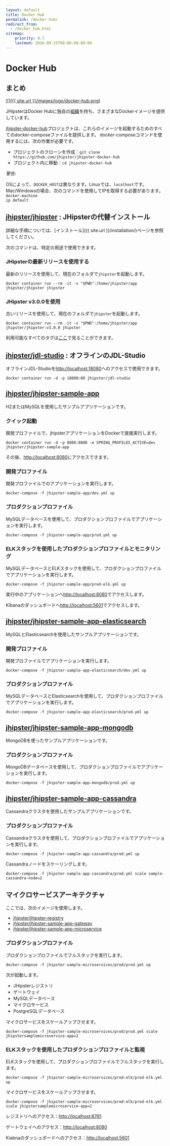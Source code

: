 ```yaml
---
layout: default
title: Docker Hub
permalink: /docker-hub/
redirect_from:
  - /docker_hub.html
sitemap:
    priority: 0.7
    lastmod: 2016-09-25T00:00:00-00:00
---
```


# <i class="fa fa-cloud-upload"></i> Docker Hub

## まとめ

[![]({{ site.url }}/images/logo/docker-hub.png)](https://hub.docker.com/u/jhipster/)

JHipsterはDocker Hubに独自の[組織]を持ち、さまざまなDockerイメージを提供しています。


[jhipster-docker-hub]プロジェクトは、これらのイメージを起動するためのすべてのdocker-composeファイルを提供します。
docker-composeコマンドを使用するには、次の作業が必要です。

- プロジェクトのクローンを作成：`git clone https://github.com/jhipster/jhipster-docker-hub`
- プロジェクト内に移動：`cd jhipster-docker-hub`


<div class="alert alert-warning"><i>警告:</i>

OSによって、<code>DOCKER_HOST</code>は異なります。Linuxでは、<code>localhost</code>です。
Mac/Windowsの場合、次のコマンドを使用してIPを取得する必要があります。<code>docker-machine ip default</code>

</div>


## [jhipster/jhipster](https://hub.docker.com/r/jhipster/jhipster) : JHipsterの代替インストール

詳細な手順については、[インストール]({{ site.url }}/installation/)ページを参照してください。

次のコマンドは、特定の用途で使用できます。

### JHipsterの最新リリースを使用する

最新のリリースを使用して、現在のフォルダで`jhipster`を起動します。

```
docker container run --rm -it -v "$PWD":/home/jhipster/app jhipster/jhipster jhipster
```

### JHipster v3.0.0を使用

古いリリースを使用して、現在のフォルダで`jhipster`を起動します。

```
docker container run --rm -it -v "$PWD":/home/jhipster/app jhipster/jhipster:v3.0.0 jhipster
```

利用可能なすべてのタグは[ここ](https://hub.docker.com/r/jhipster/jhipster/tags/)で見ることができます。


## [jhipster/jdl-studio](https://hub.docker.com/r/jhipster/jdl-studio) : オフラインのJDL-Studio

オフラインJDL-Studioを[http://localhost:18080](http://localhost:18080)へのアクセスで使用できます。

```
docker container run -d -p 18080:80 jhipster/jdl-studio
```

## [jhipster/jhipster-sample-app](https://hub.docker.com/r/jhipster/jhipster-sample-app)

H2またはMySQLを使用したサンプルアプリケーションです。

### クイック起動

開発プロファイルで、jhipsterアプリケーションをDockerで直接実行します。

```
docker container run -d -p 8080:8080 -e SPRING_PROFILES_ACTIVE=dev jhipster/jhipster-sample-app
```

その後、[http://localhost:8080](http://localhost:8080)にアクセスできます。

### 開発プロファイル

開発プロファイルでのアプリケーションを実行します。

```
docker-compose -f jhipster-sample-app/dev.yml up
```

### プロダクションプロファイル

MySQLデータベースを使用して、プロダクションプロファイルでアプリケーションを実行します。

```
docker-compose -f jhipster-sample-app/prod.yml up
```

### ELKスタックを使用したプロダクションプロファイルとモニタリング

MySQLデータベースとELKスタックを使用して、プロダクションプロファイルでアプリケーションを実行します。

```
docker-compose -f jhipster-sample-app/prod-elk.yml up
```

実行中のアプリケーションへ[http://localhost:8080](http://localhost:8080)でアクセスします。

Kibanaのダッシュボードへ[http://localhost:5601](http://localhost:5601)でアクセスします。


## [jhipster/jhipster-sample-app-elasticsearch](https://hub.docker.com/r/jhipster/jhipster-sample-app-elasticsearch)

MySQLとElasticsearchを使用したサンプルアプリケーションです。

### 開発プロファイル

開発プロファイルでアプリケーションを実行します。

```
docker-compose -f jhipster-sample-app-elasticsearch/dev.yml up
```

### プロダクションプロファイル

MySQLデータベースとElasticsearchを使用して、プロダクションプロファイルでアプリケーションを実行します。

```
docker-compose -f jhipster-sample-app-elasticsearch/prod.yml up
```

## [jhipster/jhipster-sample-app-mongodb](https://hub.docker.com/r/jhipster/jhipster-sample-app-mongodb)

MongoDBを使ったサンプルアプリケーションです。

### プロダクションプロファイル

MongoDBデータベースを使用して、プロダクションプロファイルでアプリケーションを実行します。

```
docker-compose -f jhipster-sample-app-mongodb/prod.yml up
```


## [jhipster/jhipster-sample-app-cassandra](https://hub.docker.com/r/jhipster/jhipster-sample-app-cassandra)

Cassandraクラスタを使用したサンプルアプリケーションです。

### プロダクションプロファイル

Cassandraクラスタを使用して、プロダクションプロファイルでアプリケーションを実行します。

```
docker-compose -f jhipster-sample-app-cassandra/prod.yml up
```

Cassandraノードをスケーリングします。

```
docker-compose -f jhipster-sample-app-cassandra/prod.yml scale sample-cassandra-node=2
```


[組織]: https://hub.docker.com/u/jhipster/
[jhipster-docker-hub]: https://github.com/jhipster/jhipster-docker-hub


## マイクロサービスアーキテクチャ

ここでは、次のイメージを使用します。

- [jhipster/jhipster-registry](https://hub.docker.com/r/jhipster/jhipster-registry)
- [jhipster/jhipster-sample-app-gateway](https://hub.docker.com/r/jhipster/jhipster-sample-app-gateway)
- [jhipster/jhipster-sample-app-microservice](https://hub.docker.com/r/jhipster/jhipster-sample-app-microservice)

### プロダクションプロファイル

プロダクションプロファイルでフルスタックを実行します。

```
docker-compose -f jhipster-sample-microservices/prod/prod.yml up
```

次が起動します。

- JHipsterレジストリ
- ゲートウェイ
- MySQLデータベース
- マイクロサービス
- PostgreSQLデータベース


マイクロサービスをスケールアップさせます。

```
docker-compose -f jhipster-sample-microservices/prod/prod.yml scale jhipstersamplemicroservice-app=2
```

### ELKスタックを使用したプロダクションプロファイルと監視

ELKスタックを使用して、プロダクションプロファイルでフルスタックを実行します。

```
docker-compose -f jhipster-sample-microservices/prod-elk/prod-elk.yml up
```

マイクロサービスをスケールアップさせます。

```
docker-compose -f jhipster-sample-microservices/prod-elk/prod-elk.yml scale jhipstersamplemicroservice-app=2
```

レジストリへのアクセス：[http://localhost:8761](http://localhost:8761)

ゲートウェイへのアクセス：[http://localhost:8080](http://localhost:8080)

Kiabnaのダッシュボードへのアクセス：[http://localhost:5601](http://localhost:5601)
